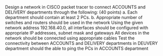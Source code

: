Design a network in CISCO packet tracer to connect ACCOUNTS and DELIVERY departments through the following: (40 points)
a. Each department should contain at least 2 PCs.
b. Appropriate number of switches and routers should be used in the network Using the given network address 192.168.40.0, all interfaces should be configured with appropriate IP addresses, subnet mask and gateways
All devices in the network should be connected using appropriate cables
Test the connectivity between ACCOUNTS and DELIVERY departments in DEUVERY department should the able to ping the PCs in ACCOUNTS department
